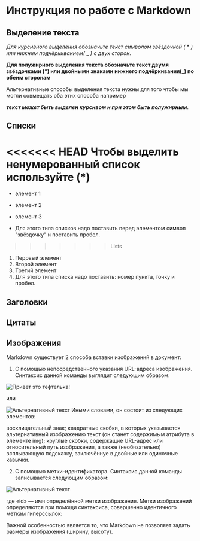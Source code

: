 # Инструкция по работе с Markdown

## Выделение текста 
*Для курсивного выделения обозначьте текст символом звёздочкой (* * _) или нижним подчёркиванием(_ _ *) с двух сторон.*

**Для полужирного выделения текста обозначьте текст двумя звёздочками (*) или двойными знаками нижнего подчёркивания(_) по обеим сторонам**

Альтернативные способы выделения текста нужны для того чтобы мы могли совмещать оба этих способа например 

**_текст может быть выделен курсивом и при этом быть полужирным_**.

## Списки 
<<<<<<< HEAD
Чтобы  выделить ненумерованный список используйте (*)
=======
* элемент 1
* элемент 2
* элемент 3
 
* Для этого типа списков надо поставить перед элементом символ "звёздочку" и поставить пробел.
>>>>>>> Lists

1. Перрвый элемент
2. Второй элемент
3. Третий элемент
4. Для этого типа списка надо поставить: номер пункта, точку и пробел.
## Заголовки

## Цитаты

## Изображения
Markdown существует 2 способа вставки изображений в документ:

1. С помощью непосредственного указания URL-адреса изображения. Синтаксис данной команды выглядит следующим образом:

![Привет это тефтелька!](Teftelka.jpg)

или 


![Альтернативный текст](/путь/к/изображению.jpg "Подсказка")
Иными словами, он состоит из следующих элементов:

восклицательный знак;
квадратные скобки, в которых указывается альтернативный изображению текст (он станет содержимым атрибута в элементе img);
круглые скобки, содержащие URL-адрес или относительный путь изображения, а также (необязательно) всплывающую подсказку, заключённуе в двойные или одиночные кавычки.

2.  С помощью метки-идентификатора. Синтаксис данной команды записывается следующим образом:

![Альтернативный текст][id]

где «id» — имя определённой метки изображения. Метки изображений определяются при помощи синтаксиса, совершенно идентичного меткам гиперссылок:

[id]: путь/к/изображению "Необязательная подсказка"
Важной особенностью является то, что Markdown не позволяет задать размеры изображения (ширину, высоту).
